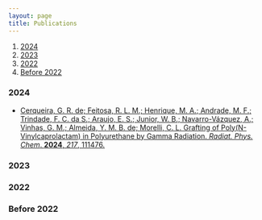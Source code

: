 ```yaml
---
layout: page
title: Publications
---
```


1. [2024](#2024)
2. [2023](#2023)
3. [2022](#2022)
4. [Before 2022](#before2022)
   
### 2024<a name="2024"></a>
* [Cerqueira, G. R. de; Feitosa, R. L. M.; Henrique, M. A.; Andrade, M. F.; Trindade, F. C. da S.; Araujo, E. S.; Junior, W. B.; Navarro-Vázquez, A.; Vinhas, G. M.; Almeida, Y. M. B. de; Morelli, C. L. Grafting of Poly(N-Vinylcaprolactam) in Polyurethane by Gamma Radiation. _Radiat. Phys. Chem_. **2024**, _217_, 111476.](doi.org/10.1016/j.radphyschem.2023.111476)


### 2023<a name="2023"></a>

### 2022<a name="2022"></a>

### Before 2022<a name="before2022"></a>


